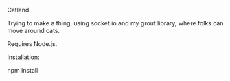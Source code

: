 Catland

Trying to make a thing, using socket.io and my grout library, where folks can move around cats.

Requires Node.js.

Installation:

  npm install
